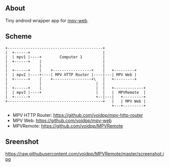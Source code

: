 About
-----

Tiny android wrapper app for [mpv-web](https://github.com/voidpp/mpv-web).

Scheme
------
```
+------------------------------------------+
|  +------+                                |
|  | mpv1 |----+        Computer 1         |
|  +------+    |                           |
|              |                           |
|  +------+    |    +-----------------+    |   +---------+
|  | mpv2 |----+----| MPV HTTP Router |----|---| MPV Web |
|  +------+    |    +-----------------+\   |   +---------+
|              |                        |  |
|  +------+    |                        |  |   +-------------+
|  | mpv3 |----+                        |  |   |  MPVRemote  |
|  +------+                             +--|---|   +---------+
+------------------------------------------+   |   | MPV Web |
                                               +---+---------+
```

* MPV HTTP Router: https://github.com/voidpp/mpv-http-router
* MPV Web: https://github.com/voidpp/mpv-web
* MPVRemote: https://github.com/voidpp/MPVRemote

Sreenshot
---------
https://raw.githubusercontent.com/voidpp/MPVRemote/master/screenshot.jpg
